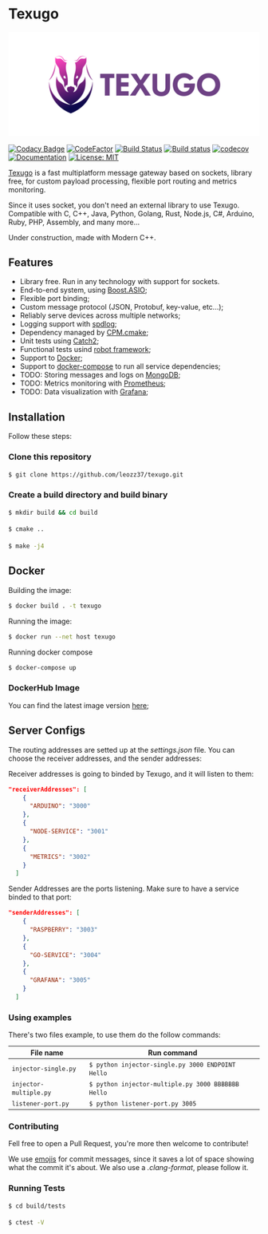# Texugo

![logo](images/logo.png)

[![Codacy Badge](https://app.codacy.com/project/badge/Grade/555c8f8825504a81804f4c41b75228cf)](https://www.codacy.com/manual/leozz37/texugo?utm_source=github.com&amp;utm_medium=referral&amp;utm_content=leozz37/texugo&amp;utm_campaign=Badge_Grade)
[![CodeFactor](https://www.codefactor.io/repository/github/leozz37/texugo/badge)](https://www.codefactor.io/repository/github/leozz37/texugo)
[![Build Status](https://travis-ci.com/leozz37/texugo.svg?branch=master)](https://travis-ci.com/leozz37/texugo)
[![Build status](https://ci.appveyor.com/api/projects/status/qqp2al1e827jx70m?svg=true)](https://ci.appveyor.com/project/leozz37/texugo)
[![codecov](https://codecov.io/gh/leozz37/texugo/branch/master/graph/badge.svg)](https://codecov.io/gh/leozz37/texugo)
[![Documentation](https://codedocs.xyz/leozz37/texugo.svg)](https://codedocs.xyz/leozz37/texugo/)
[![License: MIT](https://img.shields.io/badge/License-MIT-yellow.svg)](https://opensource.org/licenses/MIT)

[Texugo](https://leozz37.github.io/texugo/) is a fast multiplatform message gateway based on sockets, library free, for custom payload processing, flexible port routing and metrics monitoring.

Since it uses socket, you don't need an external library to use Texugo. Compatible with C, C++, Java, Python, Golang, Rust, Node.js, C#, Arduino, Ruby, PHP, Assembly, and many more...

Under construction, made with Modern C++.

## Features

-   Library free. Run in any technology with support for sockets.
-   End-to-end system, using [Boost.ASIO](https://www.boost.org/doc/libs/1_66_0/doc/html/boost_asio.html);
-   Flexible port binding;
-   Custom message protocol (JSON, Protobuf, key-value, etc...);
-   Reliably serve devices across multiple networks;
-   Logging support with [spdlog](https://github.com/gabime/spdlog);
-   Dependency managed by [CPM.cmake](https://github.com/TheLartians/CPM.cmake);
-   Unit tests using [Catch2](https://github.com/catchorg/Catch20);
-   Functional tests usind [robot framework](https://robotframework.org/);
-   Support to [Docker](https://www.docker.com/);
-   Support to [docker-compose](https://docs.docker.com/compose/) to run all service dependencies;
-   TODO: Storing messages and logs on [MongoDB](https://www.mongodb.com/);
-   TODO: Metrics monitoring with [Prometheus](https://prometheus.io/);
-   TODO: Data visualization with [Grafana](https://grafana.com/);

## Installation

Follow these steps:

### Clone this repository

```bash
$ git clone https://github.com/leozz37/texugo.git
```

### Create a build directory and build binary

```bash
$ mkdir build && cd build

$ cmake ..

$ make -j4
```


## Docker

Building the image:

```bash
$ docker build . -t texugo
```

Running the image:

```bash
$ docker run --net host texugo
```

Running docker compose

```bash
$ docker-compose up
```

### DockerHub Image

You can find the latest image version [here](https://hub.docker.com/repository/docker/leozz37/texugo);

## Server Configs

The routing addresses are setted up at the _settings.json_ file. You can choose the receiver addresses, and the sender addresses:

Receiver addresses is going to binded by Texugo, and it will listen to them:

```JSON
"receiverAddresses": [
    {
      "ARDUINO": "3000"
    },
    {
      "NODE-SERVICE": "3001"
    },
    {
      "METRICS": "3002"
    }
  ]
```

Sender Addresses are the ports listening. Make sure to have a service binded to that port:

```JSON
"senderAddresses": [
    {
      "RASPBERRY": "3003"
    },
    {
      "GO-SERVICE": "3004"
    },
    {
      "GRAFANA": "3005"
    }
  ]
```

### Using examples

There's two files example, to use them do the follow commands:

| File name              | Run command                                        |
| ---------------------- | -------------------------------------------------- |
| `injector-single.py`   | `$ python injector-single.py 3000 ENDPOINT Hello`  |
| `injector-multiple.py` | `$ python injector-multiple.py 3000 BBBBBBB Hello` |
| `listener-port.py`     | `$ python listener-port.py 3005`                   |

### Contributing

Fell free to open a Pull Request, you're more then welcome to contribute!

We use [emojis](https://gitmoji.carloscuesta.me) for commit messages, since it saves a lot of space showing what the commit it's about. We also use a _.clang-format_, please follow it.

### Running Tests

```bash
$ cd build/tests

$ ctest -V
```
